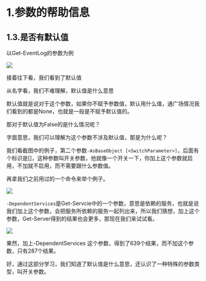 
# 1.参数的帮助信息

## 1.3.是否有默认值

以Get-EventLog的参数为例

![](images/required_default_1.png)

接着往下看，我们看到了默认值

从名字看，我们不难理解，默认值是什么意思

默认值就是说对于这个参数，如果你不赋予参数值，默认用什么值，通广场情况我们看到的都是None，也就是一般是不赋予默认值的。

那对于默认值为False的是什么情况呢？

字面意思，我们可以理解为这个参数不涉及默认值，那是为什么呢？

我们看截图中的例子，第二个参数`-AsBaseObject [<SwitchParameter>]`，后面有个标识是[<SwitchParameter>]，这种参数叫开关参数，他就像一个开关一下，你加上这个参数就启用，不加就不启用，而不需要跟什么参数值。

再拿我们之前用过的一个命令来举个例子。

![](images/required_default_2.png)

`-DependentServices`是Get-Servcie中的一个参数，意思是依赖的服务，也就是说我们加上这个参数，会把服务所依赖的服务一起列出来，所以我们猜想，加上这个参数，Get-Server得到的结果也会更多，那现在我们来试试看。

![](images/required_default_3.png)

果然，加上-DependentServices 这个参数，得到了639个结果，而不加这个参数，只有287个结果。

好，通过这部分学习，我们知道了默认值是什么意思，还认识了一种特殊的参数类型，叫开关参数。


```python

```
